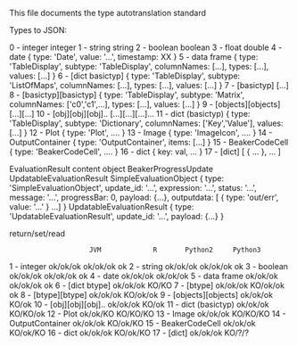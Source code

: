 This file documents the type autotranslation standard


Types to JSON:


0 - integer					integer
1 - string					string
2 - boolean					boolean
3 - float					double
4 - date					{ type: 'Date', value: '...', timestamp: XX }
5 - data frame				{ type: 'TableDisplay', subtype: 'TableDisplay', columnNames: [...], types: [...], values: [...] }
6 - [dict basictyp]			{ type: 'TableDisplay', subtype: 'ListOfMaps', columnNames: [...], types: [...], values: [...] }
7 - [basictyp]				[...]
8 - [basictyp][basictyp]	{ type: 'TableDisplay', subtype: 'Matrix', columnNames: ['c0','c1',...], types: [...], values: [...] }
9 - [objects][objects]		[...][...]
10 - [obj][obj][obj]..		[...][...][...]...
11 - dict (basictyp)		{ type: 'TableDisplay', subtype: 'Dictionary', columnNames: ['Key','Value'], values: [...] }
12 - Plot					{ type: 'Plot', .... }
13 - Image					{ type: 'ImageIcon', .... }
14 - OutputContainer			{ type: 'OutputContainer', items: [...] }
15 - BeakerCodeCell			{ type: 'BeakerCodeCell', .... }
16 - dict					{ key: val, ... }
17 - [dict]					[ { ... }, ... ]



EvaluationResult		content object
BeakerProgressUpdate
UpdatableEvaluationResult
SimpleEvaluationObject	{ type: 'SimpleEvaluationObject', update_id: '...', expression: '...', status: '...', message: '...', progressBar: 0, payload: {...}, outputdata: [ { type: 'out/err', value: '...' } ...] }
UpdatableEvaluationResult	{ type: 'UpdatableEvaluationResult', update_id: '...', payload: {...} }


return/set/read


						JVM				R		Python2		Python3
1 - integer				ok/ok/ok	ok/ok/ok		ok
2 - string				ok/ok/ok	ok/ok/ok		ok
3 - boolean				ok/ok/ok	ok/ok/ok		ok
4 - date				ok/ok/ok	ok/ok/ok
5 - data frame			ok/ok/ok	ok/ok/ok		ok
6 - [dict btype]		ok/ok/ok	KO/KO
7 - [btype]				ok/ok/ok	KO/ok/ok		ok
8 - [btype][btype]		ok/ok/ok	KO/ok/ok
9 - [objects][objects]	ok/ok/ok	KO/ok
10 - [obj][obj][obj]..	ok/ok/ok	KO/ok
11 - dict (basictyp)	ok/ok/ok	KO/KO/ok
12 - Plot				ok/ok/KO	KO/KO/KO
13 - Image				ok/ok/ok	KO/KO/KO
14 - OutputContainer	ok/ok/ok	KO/ok/KO
15 - BeakerCodeCell		ok/ok/ok	KO/ok/KO
16 - dict				ok/ok/ok	KO/ok/KO
17 - [dict]				ok/ok/ok	KO/?/?


